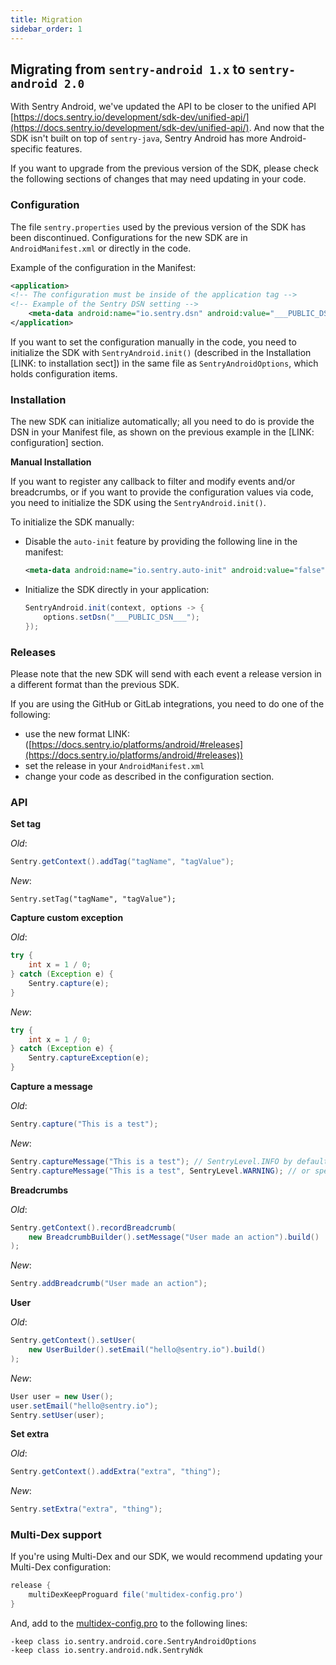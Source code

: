 ```yaml
---
title: Migration
sidebar_order: 1
---
```


## Migrating from `sentry-android 1.x` to `sentry-android 2.0`

With Sentry Android, we've updated the API to be closer to the unified API [https://docs.sentry.io/development/sdk-dev/unified-api/](https://docs.sentry.io/development/sdk-dev/unified-api/). And now that the SDK isn't built on top of `sentry-java`, Sentry Android has more Android-specific features.

If you want to upgrade from the previous version of the SDK, please check the following sections of changes that may need updating in your code.

### Configuration

The file `sentry.properties` used by the previous version of the SDK has been discontinued. Configurations for the new SDK are in `AndroidManifest.xml` or directly in the code.

Example of the configuration in the Manifest:

```xml
<application>
<!-- The configuration must be inside of the application tag -->
<!-- Example of the Sentry DSN setting -->
    <meta-data android:name="io.sentry.dsn" android:value="___PUBLIC_DSN__" />
</application>
```

If you want to set the configuration manually in the code, you need to initialize the SDK with `SentryAndroid.init()`  (described in the Installation [LINK: to installation sect]) in the same file as `SentryAndroidOptions`, which holds configuration items.

### Installation

The new SDK can initialize automatically; all you need to do is provide the DSN in your Manifest file, as shown on the previous example in the [LINK: configuration] section.

**Manual Installation**

If you want to register any callback to filter and modify events and/or breadcrumbs, or if you want to provide the configuration values via code, you need to initialize the SDK using the `SentryAndroid.init()`.

To initialize the SDK manually:

- Disable the `auto-init` feature by providing the following line in the manifest:

    ```xml
    <meta-data android:name="io.sentry.auto-init" android:value="false" />
    ```

- Initialize the SDK directly in your application:

    ```java
    SentryAndroid.init(context, options -> {
        options.setDsn("___PUBLIC_DSN___");    
    });
    ```

### Releases

Please note that the new SDK will send with each event a release version in a different format than the previous SDK.

If you are using the GitHub or GitLab integrations, you need to do one of the following:

- use the new format LINK: ([https://docs.sentry.io/platforms/android/#releases](https://docs.sentry.io/platforms/android/#releases))
- set the release in your `AndroidManifest.xml`
- change your code as described in the configuration section.

### API

**Set tag**

*Old*:

```java
Sentry.getContext().addTag("tagName", "tagValue");
```

*New*:

    Sentry.setTag("tagName", "tagValue");

**Capture custom exception**

*Old*:

```java
try {
    int x = 1 / 0;
} catch (Exception e) {
    Sentry.capture(e);
}
```

*New*:

```java
try {
    int x = 1 / 0;
} catch (Exception e) {
    Sentry.captureException(e);
}
```

**Capture a message**

*Old*:

```java
Sentry.capture("This is a test");
```

*New*:

```java
Sentry.captureMessage("This is a test"); // SentryLevel.INFO by default
Sentry.captureMessage("This is a test", SentryLevel.WARNING); // or specific level 
```

**Breadcrumbs**

*Old*:

```java
Sentry.getContext().recordBreadcrumb(
    new BreadcrumbBuilder().setMessage("User made an action").build()
);
```

*New*:

```java
Sentry.addBreadcrumb("User made an action");
```

**User**

*Old*:

```java
Sentry.getContext().setUser(
    new UserBuilder().setEmail("hello@sentry.io").build()
);
```

*New*:

```java
User user = new User();
user.setEmail("hello@sentry.io");
Sentry.setUser(user); 
```

**Set extra**

*Old*:

```java
Sentry.getContext().addExtra("extra", "thing");
```

*New*:

```java
Sentry.setExtra("extra", "thing");
```

### Multi-Dex support

If you're using Multi-Dex and our SDK, we would recommend updating your Multi-Dex configuration:

```groovy
release {
    multiDexKeepProguard file('multidex-config.pro')
}
```

And, add to the [multidex-config.pro](http://multidex-config.pro) to the following lines:

```
-keep class io.sentry.android.core.SentryAndroidOptions
-keep class io.sentry.android.ndk.SentryNdk
```
